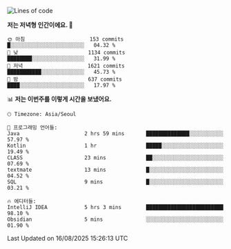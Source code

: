   <!--START_SECTION:waka-->
![Lines of code](https://img.shields.io/badge/%EC%A0%80%EB%8A%94%20%EC%97%AC%ED%83%9C%EA%B9%8C%EC%A7%80%20-1.9%20million%20%EC%A4%84%EC%9D%98%20%EC%BD%94%EB%93%9C%EB%A5%BC%20%EC%9E%91%EC%84%B1%ED%96%88%EC%96%B4%EC%9A%94.-blue)

**저는 저녁형 인간이에요. 🦉** 

```text
🌞 아침                     153 commits         █░░░░░░░░░░░░░░░░░░░░░░░░   04.32 % 
🌆 낮　                     1134 commits        ████████░░░░░░░░░░░░░░░░░   31.99 % 
🌃 저녁                     1621 commits        ███████████░░░░░░░░░░░░░░   45.73 % 
🌙 밤　                     637 commits         ████░░░░░░░░░░░░░░░░░░░░░   17.97 % 
```


📊 **저는 이번주를 이렇게 시간을 보냈어요.** 

```text
🕑︎ Timezone: Asia/Seoul

💬 프로그래밍 언어들: 
Java                     2 hrs 59 mins       ██████████████░░░░░░░░░░░   57.97 % 
Kotlin                   1 hr                █████░░░░░░░░░░░░░░░░░░░░   19.49 % 
CLASS                    23 mins             ██░░░░░░░░░░░░░░░░░░░░░░░   07.69 % 
textmate                 13 mins             █░░░░░░░░░░░░░░░░░░░░░░░░   04.52 % 
SQL                      9 mins              █░░░░░░░░░░░░░░░░░░░░░░░░   03.21 % 

🔥 에디터들: 
IntelliJ IDEA            5 hrs 3 mins        █████████████████████████   98.10 % 
Obsidian                 5 mins              ░░░░░░░░░░░░░░░░░░░░░░░░░   01.90 % 
```


 Last Updated on 16/08/2025 15:26:13 UTC
<!--END_SECTION:waka-->
